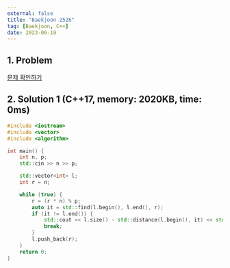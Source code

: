 ```yaml
---
external: false
title: "Baekjoon 2526"
tag: [Baekjoon, C++]
date: 2023-06-19
---
```


## 1. Problem

[문제 확인하기](https://www.acmicpc.net/problem/2526)

## 2. Solution 1 (C++17, memory: 2020KB, time: 0ms)

```cpp
#include <iostream>
#include <vector>
#include <algorithm>

int main() {
    int n, p;
    std::cin >> n >> p;

    std::vector<int> l;
    int r = n;

    while (true) {
        r = (r * n) % p;
        auto it = std::find(l.begin(), l.end(), r);
        if (it != l.end()) {
            std::cout << l.size() - std::distance(l.begin(), it) << std::endl;
            break;
        }
        l.push_back(r);
    }
    return 0;
}
```
